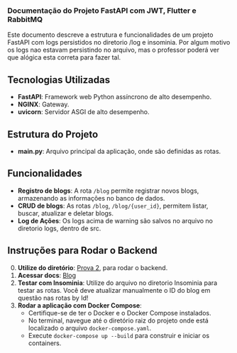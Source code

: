 ### Documentação do Projeto FastAPI com JWT, Flutter e RabbitMQ

Este documento descreve a estrutura e funcionalidades de um projeto FastAPI com logs persistidos no diretorio /log e insominia. Por algum motivo os logs nao estavam persistindo no arquivo, mas o professor poderá ver que alógica esta correta para fazer tal.

## Tecnologias Utilizadas

- **FastAPI**: Framework web Python assíncrono de alto desempenho.
- **NGINX**: Gateway.
- **uvicorn**: Servidor ASGI de alto desempenho.

## Estrutura do Projeto

- **main.py**: Arquivo principal da aplicação, onde são definidas as rotas.

## Funcionalidades

- **Registro de blogs**: A rota `/blog` permite registrar novos blogs, armazenando as informações no banco de dados.
- **CRUD de blogs**: As rotas `/blog`, `/blog/{user_id}`, permitem listar, buscar, atualizar e deletar blogs.
- **Log de Ações**: Os logs acima de warning são salvos no arquivo no diretorio logs, dentro de src.

## Instruções para Rodar o Backend

0. **Utilize do diretório**: [Prova 2](https://github.com/Gabi-Barretto/M10-Individual/tree/main/Prova%202), para rodar o backend.
1. **Acessar docs**: [Blog](http://localhost:8001/docs)
2. **Testar com Insominia**: Utilize do arquivo no diretorio Insominia para testar as rotas. Você deve atualizar manualmente o ID do blog em questão nas rotas by Id! 
7. **Rodar a aplicação com Docker Compose**:
   - Certifique-se de ter o Docker e o Docker Compose instalados.
   - No terminal, navegue até o diretório raiz do projeto onde está localizado o arquivo `docker-compose.yaml`.
   - Execute `docker-compose up --build` para construir e iniciar os containers.
